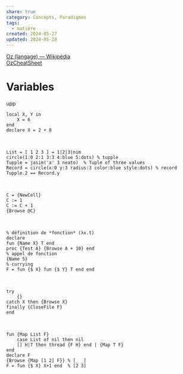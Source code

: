 ```yaml
---  
share: true  
category: Concepts, Paradigmes  
tags:  
  - matière  
created: 2024-05-27  
updated: 2024-05-28  
---  
```

[Oz (langage) — Wikipédia](https://fr.wikipedia.org/wiki/Oz_(langage))  
[OzCheatSheet](https://github.com/alhassy/OzCheatSheet)  
# Variables  
upp  
```oz title="variables"  
local X, Y in  
	X = 6   
end  
declare X = 2 + 8  
```  
&nbsp;  
```oz title:"List Tupples and Records"  
List = [ 1 2 3 ] = 1|2|3|nim  
circle(1:0 2:1 3:3 4:blue 5:dots) % tupple  
Tupple = jasim('a' 3 neato)  % Tuple of three values  
Record = circle(x:0 y:3 radius:3 color:blue style:dots) % record  
Tupple.2 == Record.y  
```  
&nbsp;  
```oz title="Cellules"  
C = {NewCell}  
C := 1  
C := C + 1  
{Browse @C}  
```  
&nbsp;  
```oz title="Fonctions"  
% définition de *fonction* (λx.t)  
declare  
fun {Name X} T end  
proc {Test A} {Browse A + 10} end  
% appel de fonction  
{Name 5}  
% currying  
F = fun {$ X} fun {$ Y} T end end  
```  
&nbsp;  
```oz title="execptions"  
try  
	{}  
catch X then {Browse X}   
finally {CloseFile F}  
end  
```  
&nbsp;  
```oz title:concurrence  
fun {Map List F}  
	case List of nil then nil  
	[] H|T then thread {F H} end | {Map T F}  
end  
declare F  
{Browse {Map [1 2] F}} % [_ _]  
F = fun {$ X} X+1 end  % [2 3]  
```  
